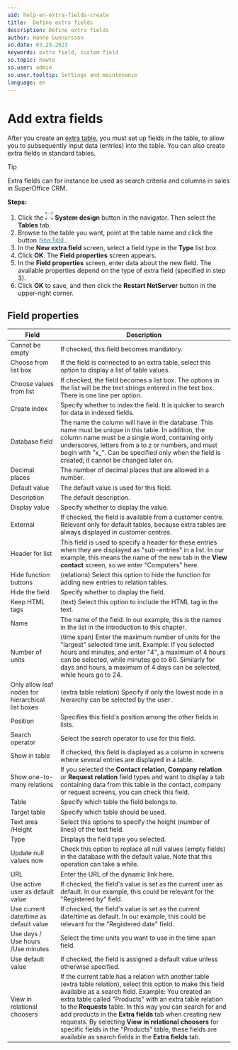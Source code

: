 ```yaml
---
uid: help-en-extra-fields-create
title:  Define extra fields
description: Define extra fields
author: Hanne Gunnarsson
so.date: 03.29.2023
keywords: extra field, custom field
so.topic: howto
so.user: admin
so.user.tooltip: Settings and maintenance
language: en
---
```


# Add extra fields

After you create an [extra table][1], you must set up fields in the table, to allow you to subsequently input data (entries) into the table. You can also create extra fields in standard tables.

> [!TIP]
> Extra fields can for instance be used as search criteria and columns in sales in SuperOffice CRM.

**Steps:**

1. Click the ![icon][img1] **System design** button in the navigator. Then select the **Tables** tab.
1. Browse to the table you want, point at the table name and click the button ![icon][img2].
1. In the **New extra field** screen, select a field type in the **Type** list box.
1. Click **OK**. The **Field properties** screen appears.
1. In the **Field properties** screen, enter data about the new field. The available properties depend on the type of extra field (specified in step 3).
1. Click **OK** to save, and then click the **Restart NetServer** button in the upper-right corner.

## Field properties

| Field | Description |
|---|---|
| Cannot be empty | If checked, this field becomes mandatory. |
| Choose from list box | If the field is connected to an extra table, select this option to display a list of table values. |
| Choose values from list | If checked, the field becomes a list box. The options in the list will be the text strings entered in the text box. There is one line per option. |
| Create index | Specify whether to index the field. It is quicker to search for data in indexed fields. |
| Database field | The name the column will have in the database. This name must be unique in this table. In addition, the column name must be a single word, containing only underscores, letters from a to z or numbers, and must begin with "x_". Can be specified only when the field is created; it cannot be changed later on. |
| Decimal places | The number of decimal places that are allowed in a number. |
| Default value | The default value is used for this field. |
| Description | The default description. |
| Display value | Specify whether to display the value. |
| External | If checked, the field is available from a customer centre. Relevant only for default tables, because extra tables are always displayed in customer centres. |
| Header for list | This field is used to specify a header for these entries when they are displayed as "sub-entries" in a list. In our example, this means the name of the new tab in the **View contact** screen, so we enter "Computers" here. |
| Hide function buttons | (relations) Select this option to hide the function for adding new entries to relation tables. |
| Hide the field | Specify whether to display the field. |
| Keep HTML tags | (text) Select this option to include the HTML tag in the text. |
| Name | The name of the field. In our example, this is the names in the list in the introduction to this chapter. |
| Number of units | (time span) Enter the maximum number of units for the "largest" selected time unit. Example: If you selected hours and minutes, and enter "4", a maximum of 4 hours can be selected, while minutes go to 60. Similarly for days and hours, a maximum of 4 days can be selected, while hours go to 24. |
| Only allow leaf nodes for hierarchical list boxes | (extra table relation) Specify if only the lowest node in a hierarchy can be selected by the user. |
| Position | Specifies this field's position among the other fields in lists. |
| Search operator | Select the search operator to use for this field. |
| Show in table | If checked, this field is displayed as a column in screens where several entries are displayed in a table. |
| Show one-to-many relations | If you selected the **Contact relation**, **Company relation** or **Request relation** field types and want to display a tab containing data from this table in the contact, company or request screens, you can check this field. |
| Table | Specify which table the field belongs to. |
| Target table | Specify which table should be used. |
| Text area /Height | Select this options to specify the height (number of lines) of the text field. |
| Type | Displays the field type you selected. |
| Update null values now | Check this option to replace all null values (empty fields) in the database with the default value. Note that this operation can take a while. |
| URL | Enter the URL of the dynamic link here. |
| Use active user as default value | If checked, the field's value is set as the current user as default. In our example, this could be relevant for the "Registered by" field. |
| Use current date/time as default value | If checked, the field's value is set as the current date/time as default. In our example, this could be relevant for the "Registered date" field. |
| Use days / Use hours /Use minutes | Select the time units you want to use in the time span field. |
| Use default value | If checked, the field is assigned a default value unless otherwise specified. |
| View in relational choosers | If the current table has a relation with another table (extra table relation), select this option to make this field available as a search field. Example: You created an extra table called "Products" with an extra table relation to the **Requests** table. In this way you can search for and add products in the **Extra fields** tab when creating new requests. By selecting **View in relational choosers** for specific fields in the "Products" table, these fields are available as search fields in the **Extra fields** tab. |

<!-- Referenced links -->
[1]: ../extra-table/create.md

<!-- Referenced images -->
[img1]: ../../../../../common/icons/nav-admin-systemdesign-active.png
[img2]: ../../../../media/icons/service/new-field.png
